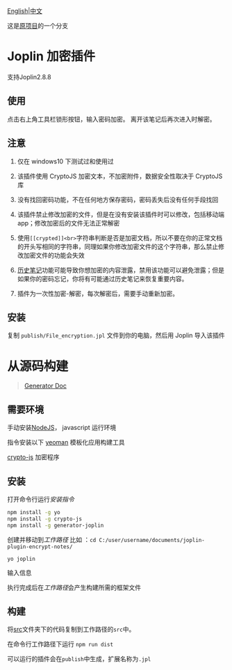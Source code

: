 [English](https://github.com/ZhangTe/joplin-plugin-encrypt-notes/blob/master/README.md)|[中文](https://github.com/ZhangTe/joplin-plugin-encrypt-notes/blob/master/README_zh.md)

这是[原项目](https://github.com/CapZhang/joplin-plugin-encrypt-notes)的一个分支


# Joplin 加密插件

支持Joplin2.8.8
## 使用

点击右上角工具栏锁形按钮，输入密码加密。
离开该笔记后再次进入时解密。

## 注意

1. 仅在 windows10 下测试过和使用过

2. 该插件使用 CryptoJS 加密文本，不加密附件，数据安全性取决于 CryptoJS 库

3. 没有找回密码功能，不在任何地方保存密码，密码丢失后没有任何手段找回

4. 该插件禁止修改加密的文件，但是在没有安装该插件时可以修改，包括移动端 app；修改加密后的文件无法正常解密

5. 使用`[[crypted]]<br>`字符串判断是否是加密文档，所以不要在你的正常文档的开头写相同的字符串，同理如果你修改加密文件的这个字符串，那么禁止修改加密文件的功能会失效

6. [历史笔记](https://joplinapp.org/note_history )功能可能导致你想加密的内容泄露，禁用该功能可以避免泄露；但是如果你的密码忘记，你将有可能通过历史笔记来恢复重要内容。

7. 插件为一次性加密-解密，每次解密后，需要手动重新加密。

## 安装

复制 `publish/File_encryption.jpl` 文件到你的电脑，然后用 Joplin 导入该插件


# 从源码构建

> [Generator Doc](https://github.com/ZhangTe/joplin-plugin-encrypt-notes/blob/master/GENERATOR_DOC.md)

## 需要环境

手动安装[NodeJS](https://nodejs.org/zh-cn/)， javascript 运行环境
 
指令安装以下
[yeoman](https://yeoman.io/) 模板化应用构建工具

[crypto-js](https://cryptojs.gitbook.io/docs/) 加密程序

## 安装
打开命令行运行*安装指令*

```bash
npm install -g yo
npm install -g crypto-js
npm install -g generator-joplin
```

创建并移动到*工作路径* 比如 ：`cd C:/user/username/documents/joplin-plugin-encrypt-notes/`


```
yo joplin
```
输入信息

执行完成后在*工作路径*会产生构建所需的框架文件

## 构建
将[src](https://github.com/ZhangTe/joplin-plugin-encrypt-notes/tree/master/src)文件夹下的代码复制到工作路径的`src`中。

在命令行工作路径下运行
`npm run dist`

可以运行的插件会在`publish`中生成，扩展名称为`.jpl`